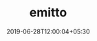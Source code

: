 ---
title: "emitto"
date: 2019-06-28T12:00:04+05:30
type: "organisations"
org_name: "Google"
repo_desc: "NA"
repo_link: https://github.com/google/emitto
---